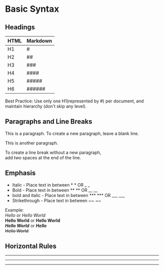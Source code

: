  #           Basic Syntax
## Headings  
  
|   HTML    |  Markdown |  
|-----------|-----------|  
|   H1      |   #       |  
|   H2      |   ##      |  
|   H3      |   ###     |  
|   H4      |   ####    |  
|   H5      |   #####   |  
|   H6      |   ######  |   

Best Practice: Use only one H1(represented by #) per document, and maintain hierarchy (don't skip any level).


## Paragraphs and Line Breaks
This is a paragraph. To create a new paragraph, leave a blank line.

This is another paragraph.

To create a line break without a new paragraph,  
add two spaces at the end of the line.
  
  
## Emphasis
   - Italic - Place text in between * * OR _ _
   - Bold   - Place text in between ** **  OR __ __
   - bold and italic - Place text in between *** *** OR ___ ___
   - Strikethrough - Place text in between ~~ ~~
     
Example:  
*Hello* or _Hello World_  
**Hello World** or __Hello World__  
***Hello World*** or ___Hello___  
~~Hello World~~   

## Horizontal Rules
  ---  
  ***  
  ---  


